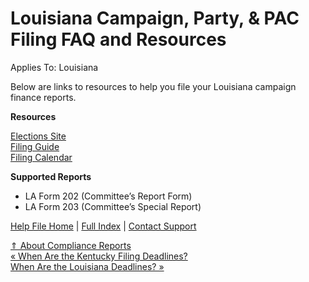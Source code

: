  Louisiana Campaign, Party, & PAC Filing FAQ and Resources
==========

Applies To: Louisiana

Below are links to resources to help you file your Louisiana campaign finance reports. 

**Resources**

[Elections Site](https://www.sos.la.gov/ElectionsAndVoting/Pages/default.aspx)  
[Filing Guide](https://ethics.la.gov/EthicsPublicationSearch.aspx?portal=CampFinLaws)  
[Filing Calendar](https://ethics.la.gov/CampFinanFilingSchedulesArch.aspx)

**Supported Reports** 

* LA Form 202 (Committee’s Report Form)
* LA Form 203 (Committee’s Special Report)

[Help File Home](/help/) | [Full Index](/Help-File-Directory/) | [Contact Support](mailto:support@ISPolitical.com)

[⇑ About Compliance Reports](/About-Compliance-Reports)  
[« When Are the Kentucky Filing Deadlines?](/When-Are-the-Kentucky-Filing-Deadlines)  
[When Are the Louisiana Deadlines? »](/When-Are-the-Louisiana-Deadlines)